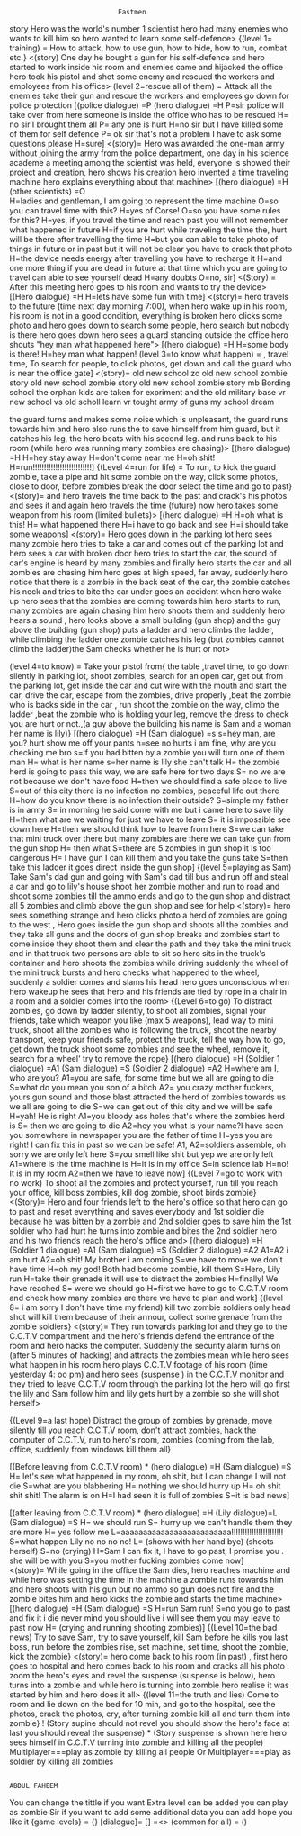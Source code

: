                                Eastmen  

                 

story
Hero was the world's number 1 scientist hero had many enemies who wants to kill him so hero wanted to learn some self-defence>
{(level 1= training) =
How to attack, how to use gun, how to hide, how to run, combat etc.}
<(story)
One day he bought a gun for his self-defence and hero started to work inside his room and enemies came and hijacked the office hero took his pistol and shot some enemy and rescued the workers and employees from his office> 
(level 2=rescue all of them) =
Attack all the enemies take their gun and rescue the workers and employees go down for police protection
[(police dialogue) =P
 (hero dialogue) =H
P=sir police will take over from here someone is inside the office who has to be rescued
H= no sir I brought them all
P= any one is hurt 
H=no sir but I have killed some of them for self defence
P= ok sir that's not a problem I have to ask some questions please
H=sure]
<(story)=
Hero was awarded the one-man army without joining the army from the police department, one day in his science academe a meeting among the scientist was held, everyone is showed their project and creation, hero shows his creation hero invented a time traveling machine hero explains everything about that machine>
 [(hero dialogue) =H
(other scientists) =O  
H=ladies and gentleman, I am going to represent the time machine
O=so you can travel time with this?
H=yes of Corse!
O=so you have some rules for this?
H=yes, if you travel the time and reach past you will not remember what happened in future
H=if you are hurt while traveling the time the, hurt will be there after travelling the time
H=but you can able to take photo of things in future or in past but it will not be clear you have to crack that photo
H=the device needs energy after travelling you have to recharge it 
H=and one more thing if you are dead in future at that time which you are going to travel can able to see yourself dead
H=any doubts
O=no, sir]
<(Story) =
After this meeting hero goes to his room and wants to try the device>
[(Hero dialogue) =H
H=lets have some fun with time]
<(story)=
hero travels to the future (time next day morning 7:00), when hero wake up in his room, his room is not in a good condition, everything is broken hero clicks some photo and hero goes down to search some people, hero search but nobody is there hero goes down hero sees a guard standing outside the office hero shouts "hey man what happened here"> 
 [(hero dialogue) =H
H=some body is there!
H=hey man what happen!
(level 3=to know what happen) =
, travel time, To search for people, to click photos, get down and call the guard who is near the office gate] 
<(story)=
old new school zo old new school zombie story old new school zombie story old new school zombie story mb
Bording school the orphan kids are taken for expriment and the old military base vr new school vs old scholl learn vr tought army of guns my school dream

the guard turns and makes some noise which is unpleasant, the guard runs towards him and hero also runs the to save himself from him guard, but it catches his leg, the hero beats with his second leg. and runs back to his room (while hero was running many zombies are chasing)>
 [(hero dialogue) =H
H=hey stay away
H=don't come near me 
H=oh shit!
H=run!!!!!!!!!!!!!!!!!!!!!!!!!!]
{(Level 4=run for life) =
To run, to kick the guard zombie, take a pipe and hit some zombie on the way, click some photos, close to door, before zombies break the door select the time and go to past}
<(story)=
and hero travels the time back to the past and crack's his photos and sees it and again hero travels the time (future) now hero takes some weapon from his room (limited bullets)>
 [(hero dialogue) =H
H=oh what is this!
H= what happened there
H=i have to go back and see 
H=i should take some weapons]
<(story)=
Hero goes down in the parking lot hero sees many zombie hero tries to take a car and comes out of the parking lot and hero sees a car with broken door hero tries to start the car, the sound of car's engine is heard by many zombies and finally hero starts the car and  all zombies are chasing him hero goes at high speed, far away, suddenly  hero notice that there is a zombie in the back seat of the car, the zombie catches  his neck and tries to bite the car under goes an accident when hero wake up hero sees that  the zombies are coming towards him hero starts to run, many zombies are again chasing him hero shoots them and suddenly hero hears a sound , hero looks above a small building (gun shop) and the guy above the building (gun shop) puts a ladder and hero climbs the ladder, while climbing the ladder one zombie catches his leg (but zombies cannot climb the ladder)the Sam checks whether he is hurt or not>

(level 4=to know) =
Take your pistol from{ the table ,travel time, to go down silently in parking lot, shoot zombies, search for an open car, get out from the parking lot, get inside the car and cut wire with the mouth and start the car, drive the car, escape from the zombies, drive properly ,beat the zombie who is backs side in the car , run shoot the zombie on the way, climb the ladder  ,beat the zombie who is holding your leg, remove the dress to check you are hurt or not.,(a guy above the building his name is Sam and a woman her name is lily)}
 [(hero dialogue) =H
(Sam dialogue) =s
s=hey man, are you? hurt show me off your pants
h=see no hurts i am fine, why are you checking me bro
s=if you had bitten by a zombie you will turn one of them man
H= what is her name 
s=her name is lily she can't talk
H= the zombie herd is going to pass this way, we are safe here for two days
S= no we are not because we don't have food 
H=then we should find a safe place to live
S=out of this city there is no infection no zombies, peaceful life out there
H=how do you know there is no infection their outside?
S=simple my father is in army 
S= in morning he said come with me but  i  came here to save lily
H=then what are we waiting for just we have to leave
S= it is impossible see down here
H=then we should think how to leave from here
S=we can take that mini truck over there but many zombies are there we can take gun from the gun shop
H= then what
S=there are 5 zombies in gun shop it is too dangerous
H= I have gun I can kill them and you take the guns take 
S=then take this ladder it goes direct inside the gun shop]
{(level 5=playing as Sam)
Take Sam's dad gun and going with Sam's dad till bus and run off and steal a car and go to lily's house shoot her zombie mother and run to road and shoot some zombies till the ammo ends and go to the gun shop and distract all 5 zombies and climb above the gun shop and see for help 
 <(story)=
hero sees something strange and hero clicks photo a herd of zombies are going to the west , Hero goes inside the gun shop and shoots all the zombies and they take all guns and the doors of gun shop breaks and zombies start to come inside they shoot them and clear the path and they take the mini truck and in that truck two persons are able to sit so hero sits in the truck's container and hero shoots the zombies while driving suddenly the wheel of the mini truck bursts and hero checks what happened to the wheel, suddenly a soldier comes and slams his head hero goes unconscious when hero wakeup he sees that hero and his friends are tied by rope in a chair in a room and  a soldier comes into the room> 
{(Level 6=to go)
To distract zombies, go down by ladder silently, to shoot all zombies, signal your friends, take which weapon you like (max 5 weapons), lead way to mini truck, shoot all the zombies who is following the truck, shoot the nearby transport, keep your friends safe, protect the truck, tell the way how to go, get down the truck shoot some zombies and see the wheel, remove it, search for a wheel' try to remove the rope}
[(hero dialogue) =H
(Soldier 1 dialogue) =A1
(Sam dialogue) =S
(Soldier 2 dialogue) =A2
H=where am I, who are you?
A1=you are safe, for some time but we all are going to die
S=what do you mean you son of a bitch
A2= you crazy mother fuckers, yours gun sound and those blast attracted the herd of zombies towards us we all are going to die
S=we can get out of this city and we will be safe
H=yah! He is right
A1=you bloody ass holes that's where the zombies herd is
S= then we are going to die 
A2=hey you what is your name?I have seen you somewhere in newspaper you are the father of time 
H=yes you are right! I can fix this in past so we can be safe! 
A1, A2=soldiers assemble, oh sorry we are only left here
S=you smell like shit but yep we are only left
A1=where is the time machine is
H=it is in my office 
S=in science lab
H=no! It is in my room
A2=then we have to leave now]
{(Level 7=go to work with no work)
To shoot all the zombies and protect yourself, run till you reach your office, kill boss zombies, kill dog zombie, shoot birds zombie}  
<(Story)=
Hero and four friends left to the hero's office so that hero can go to past and reset everything and saves everybody and 1st soldier die because he was bitten by a zombie and 2nd soldier goes to save him the 1st  soldier who had hurt he turns into zombie and bites the 2nd soldier hero and his two friends reach the hero's office and>
[(hero dialogue) =H
(Soldier 1 dialogue) =A1
(Sam dialogue) =S
(Soldier 2 dialogue) =A2
A1=A2 i am hurt
A2=oh shit! My brother i am coming
S=we have to move we don't have time
H=oh my god! Both had become zombie, kill them
S=Hero, Lily run
H=take their grenade it will use to distract the zombies
H=finally! We have reached
S= were we should go
H=first we have to go to C.C.T.V room and check how many zombies are there we have to  plan and work]
{(level 8= i am sorry I don't have time my friend)
kill two zombie soldiers only head shot will kill them because of their armour, collect some grenade from the zombie soldiers}
<(story)=
They run towards parking lot and they go to the C.C.T.V compartment and the hero's friends defend the entrance of the room and hero hacks the computer. Suddenly the security alarm turns on (after 5 minutes of hacking)
 and attracts the zombies mean while hero sees what happen in his room hero plays C.C.T.V footage of his room (time yesterday 4: oo pm) and hero sees (suspense ) in the C.C.T.V monitor and they tried to leave C.C.T.V room through the parking lot the hero will go first  the lily and Sam follow him and lily gets hurt by a zombie so she will shot herself>


{(Level 9=a last hope)
Distract the group of zombies by grenade, move silently till you reach C.C.T.V room, don't attract zombies, hack the computer of C.C.T.V, run to hero's room, zombies (coming from the lab, office, suddenly from windows kill them all}


[(Before leaving from C.C.T.V room) *
(hero dialogue) =H
(Sam dialogue) =S
H= let's see what happened in my room, oh shit, but I can change I will not die
S=what are you blabbering
H= nothing we should hurry up
H= oh shit shit shit! The alarm is on
H=I had seen it is full of zombies
S=it is bad news] 




[(after leaving from C.C.T.V room) *
(hero dialogue) =H
(Lily dialogue)=L
(Sam dialogue) =S
H= we should run
S= hurry up we can't handle them they are more
H= yes follow me
L=aaaaaaaaaaaaaaaaaaaaaaaaa!!!!!!!!!!!!!!!!!!!!!!!
S=what happen Lily no no no no!
L= (shows with her hand bye) (shoots herself)
S=no (crying)
H=Sam I can fix it, I have to go past, I promise you . she will be with you
S=you mother fucking zombies come now]  
<(story)=
While going in the office the Sam dies, hero reaches machine and while hero was setting the time in the machine a zombie runs towards him and hero shoots with his gun but no ammo so gun does not fire and the zombie bites him and hero kicks the zombie and starts the time machine>
[(hero dialogue) =H
(Sam dialogue) =S
H=run Sam run!
S=no you go to past and fix it i die never mind you should live i will see them you may leave to past now
H= (crying and running shooting zombies)]
{(Level 10=the bad news)
Try to save Sam, try to save yourself, kill Sam before he kills you last boss, run before the zombies rise, set machine, set time, shoot the zombie, kick the zombie}
<(story)=
hero come back to his room (in past) , first hero goes to hospital and hero comes back to his room and cracks all his photo . zoom the hero's eyes and revel the suspense (suspense is below), hero turns into a zombie and while hero is turning into zombie hero realise it was started by him and hero does it all> 
{(level 11=the truth and lies)
Come to room and lie down on the bed for 10 min, and go to the hospital, see the photos, crack the photos, cry, after turning zombie kill all and turn them into zombie}
! (Story supine should not revel you should show the hero's face at last you should reveal the suspense) *
(Story suspense is shown here hero sees himself in C.C.T.V turning into zombie and killing all the people) 
Multiplayer===play as zombie by killing all people 
Or
Multiplayer===play as soldier by killing all zombies

                                                                                                                                                   ABDUL FAHEEM


You can change the tittle if you want
Extra level can be added you can play as zombie
Sir if you want to add some additional data you can add hope you like it
{game levels} = {}
[dialogue]= []
<story>=<>
(common for all) = ()


